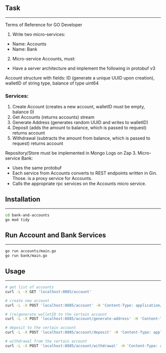 
## Task
-------------------------

Terms of Reference for GO Developer
1. Write two micro-services:
- Name: Accounts
- Name: Bank
2. Micro-service Accounts, must:
- Have a server architecture and implement the following in protobuf v3


Account structure with fields: ID (generate a unique UUID upon creation), walletID of string type, balance of type uint64

### Services:
1. Create Account (creates a new account, walletID must be empty, balance 0)
2. Get Accounts (returns accounts) stream
3. Generate Address (generates random UUID and writes to walletID)
4. Deposit (adds the amount to balance, which is passed to request) returns account
5. Withdrawal (subtracts the amount from balance, which is passed to request) returns account


Repository/Store must be implemented in Mongo Logs on Zap
3. Micro-service Bank:
- Uses the same protobuf
- Each service from Accounts converts to REST endpoints written in Gin. Those. is a proxy service for Accounts.
- Calls the appropriate rpc services on the Accounts micro service.

## Installation
---
```bash
cd bank-and-accounts
go mod tidy
```

## Run Account and Bank Services
----
```bash
go run accounts/main.go
go run bank/main.go
```

## Usage
---
```bash
# get list of accounts
curl -L -X GET 'localhost:8085/account'

# create new account
curl -L -X POST 'localhost:8085/account' -H 'Content-Type: application/json' -d '{}'

# (re)generate walletID to the certain account
curl -L -X POST 'localhost:8085/account/generate-address' -H 'Content-Type: application/json' -d '{"id":"99dcc6ff-3a07-4c31-a5a5-901bb67ea933"}'

# deposit to the certain account
curl -L -X POST 'localhost:8085/account/deposit' -H 'Content-Type: application/json' -d '{"id":"99dcc6ff-3a07-4c31-a5a5-901bb67ea933","amount":5}'

# withdrawal from the certain account
curl -L -X POST 'localhost:8085/account/withdrawal' -H 'Content-Type: application/json' -d '{"id":"99dcc6ff-3a07-4c31-a5a5-901bb67ea933","amount":2}'
```